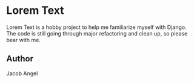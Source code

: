 Lorem Text
==========

Lorem Text is a hobby project to help me familiarize myself with Django. The code is still going through major refactoring and clean up, so please bear with me. 

Author
------
Jacob Angel
